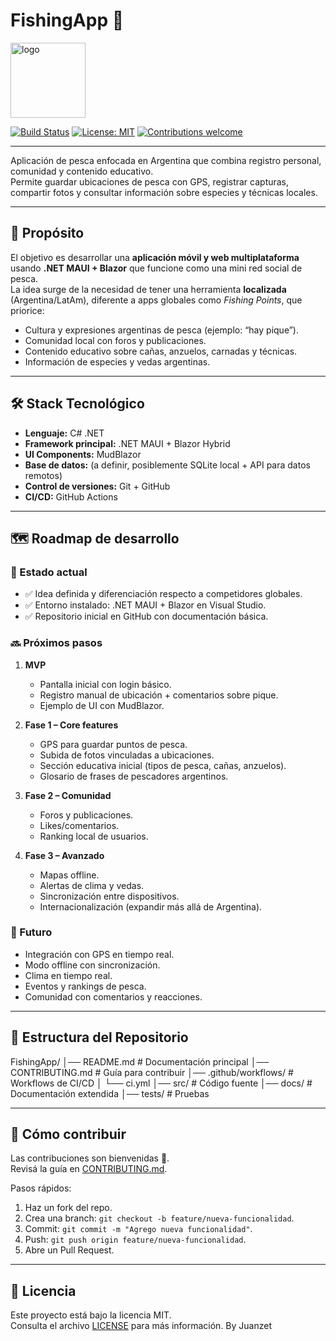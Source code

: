 # FishingApp 🎣
<img src="https://img.icons8.com/color/96/fishing.png" alt="logo" width="120"/>

[![Build Status](https://github.com/Juanzett/Fishing-App/actions/.github/workflows/ci.yml/badge.svg)](https://github.com/Juanzett/FishingApp/actions)
[![License: MIT](https://img.shields.io/badge/License-MIT-blue.svg)](LICENSE)
[![Contributions welcome](https://img.shields.io/badge/contributions-welcome-brightgreen.svg)](CONTRIBUTING.md)

---
Aplicación de pesca enfocada en Argentina que combina registro personal, comunidad y contenido educativo.  
Permite guardar ubicaciones de pesca con GPS, registrar capturas, compartir fotos y consultar información sobre especies y técnicas locales.

---

## 🚀 Propósito
El objetivo es desarrollar una **aplicación móvil y web multiplataforma** usando **.NET MAUI + Blazor** que funcione como una mini red social de pesca.  
La idea surge de la necesidad de tener una herramienta **localizada** (Argentina/LatAm), diferente a apps globales como *Fishing Points*, que priorice:
- Cultura y expresiones argentinas de pesca (ejemplo: “hay pique”).
- Comunidad local con foros y publicaciones.
- Contenido educativo sobre cañas, anzuelos, carnadas y técnicas.
- Información de especies y vedas argentinas.

---

## 🛠 Stack Tecnológico
- **Lenguaje:** C# .NET
- **Framework principal:** .NET MAUI + Blazor Hybrid
- **UI Components:** MudBlazor
- **Base de datos:** (a definir, posiblemente SQLite local + API para datos remotos)
- **Control de versiones:** Git + GitHub
- **CI/CD:** GitHub Actions

---

## 🗺️ Roadmap de desarrollo

### 📍 Estado actual
- ✅ Idea definida y diferenciación respecto a competidores globales.
- ✅ Entorno instalado: .NET MAUI + Blazor en Visual Studio.
- ✅ Repositorio inicial en GitHub con documentación básica.

### 🔜 Próximos pasos
1. **MVP**  
   - Pantalla inicial con login básico.  
   - Registro manual de ubicación + comentarios sobre pique.  
   - Ejemplo de UI con MudBlazor.  

2. **Fase 1 – Core features**  
   - GPS para guardar puntos de pesca.  
   - Subida de fotos vinculadas a ubicaciones.  
   - Sección educativa inicial (tipos de pesca, cañas, anzuelos).  
   - Glosario de frases de pescadores argentinos.  

3. **Fase 2 – Comunidad**  
   - Foros y publicaciones.  
   - Likes/comentarios.  
   - Ranking local de usuarios.  

4. **Fase 3 – Avanzado**  
   - Mapas offline.  
   - Alertas de clima y vedas.  
   - Sincronización entre dispositivos.  
   - Internacionalización (expandir más allá de Argentina).  

### 📅 Futuro
- Integración con GPS en tiempo real.
- Modo offline con sincronización.
- Clima en tiempo real.
- Eventos y rankings de pesca.
- Comunidad con comentarios y reacciones.
---
## 📂 Estructura del Repositorio

FishingApp/
│── README.md # Documentación principal
│── CONTRIBUTING.md # Guía para contribuir
│── .github/workflows/ # Workflows de CI/CD
│ └── ci.yml
│── src/ # Código fuente
│── docs/ # Documentación extendida
│── tests/ # Pruebas

---
## 🤝 Cómo contribuir
Las contribuciones son bienvenidas 🎉.  
Revisá la guía en [CONTRIBUTING.md](CONTRIBUTING.md).

Pasos rápidos:
1. Haz un fork del repo.
2. Crea una branch: `git checkout -b feature/nueva-funcionalidad`.
3. Commit: `git commit -m "Agrego nueva funcionalidad"`.
4. Push: `git push origin feature/nueva-funcionalidad`.
5. Abre un Pull Request.
---

## 📌 Licencia
Este proyecto está bajo la licencia MIT.  
Consulta el archivo [LICENSE](LICENSE) para más información.
By Juanzet
